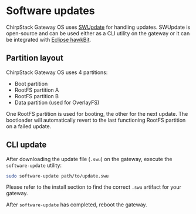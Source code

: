 # Software updates

ChirpStack Gateway OS uses [SWUpdate](https://github.com/sbabic/swupdate) for handling updates.
SWUpdate is open-source and can be used either as a CLI utility on the gateway
or it can be integrated with [Eclipse hawkBit](https://www.eclipse.org/hawkbit/).

## Partition layout

ChirpStack Gateway OS uses 4 partitions:

* Boot partition
* RootFS partition A
* RootFS partition B
* Data partition (used for OverlayFS)

One RootFS partition is used for booting, the other for the next update.
The bootloader will automatically revert to the last functioning RootFS
partition on a failed update.

## CLI update

After downloading the update file (`.swu`) on the gateway, execute the `software-update`
utility:

```bash
sudo software-update path/to/update.swu
```

Please refer to the install section to find the correct `.swu` artifact for
your gateway.

After `software-update` has completed, reboot the gateway.
